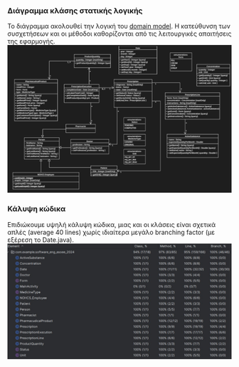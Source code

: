 ### Διάγραμμα κλάσης στατικής λογικής
Το διάγραμμα ακολουθεί την λογική του [domain model](./PNGs/domainModel.png). Η κατεύθυνση των συσχετήσεων και οι μέθοδοι καθορίζονται από τις λειτουργικές απαιτήσεις της εφαρμογής.
![Διάγραμμα ακολουθίας - Διαχείρηση Φαρμκευτικών Σκευασμάτων](./PNGs/classStaticLogicDiagram.png)

### Κάλυψη κώδικα
Επιδιώκουμε υψηλή κάλυψη κώδικα, μιας και οι κλάσεις είναι σχετικά απλές (average 40 lines) χωρίς ιδιαίτερα μεγάλο branching factor (με εξέρεση το Date.java). 
![Διάγραμμα ακολουθίας - Διαχείρηση Φαρμκευτικών Σκευασμάτων](./PNGs/total_test_coverage.jpg)